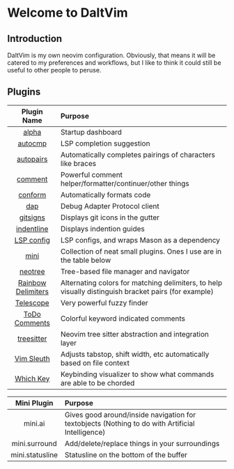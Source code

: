 # Welcome to DaltVim

## Introduction

DaltVim is my own neovim configuration. Obviously, that means it will be catered to my preferences and workflows, but I like to think it could still be useful to other people to peruse.

## Plugins

| Plugin Name | Purpose |
|:-----------:|:------- |
| [alpha](https://github.com/goolord/alpha-nvim) | Startup dashboard |
| [autocmp](https://github.com/hrsh7th/nvim-cmp) | LSP completion suggestion |
| [autopairs](https://github.com/windwp/nvim-autopairs) | Automatically completes pairings of characters like braces |
| [comment](https://github.com/numToStr/Comment.nvim) | Powerful comment helper/formatter/continuer/other things |
| [conform](https://github.com/stevearc/conform.nvim) | Automatically formats code |
| [dap](https://github.com/mfussenegger/nvim-dap) | Debug Adapter Protocol client |
| [gitsigns](https://github.com/lewis6991/gitsigns.nvim) | Displays git icons in the gutter |
| [indentline](https://github.com/lukas-reineke/indent-blankline.nvim) | Displays indention guides |
| [LSP config](https://github.com/neovim/nvim-lspconfig) | LSP configs, and wraps Mason as a dependency |
| [mini](https://github.com/echasnovski/mini.nvim) | Collection of neat small plugins. Ones I use are in the table below |
| [neotree](https://github.com/nvim-neo-tree/neo-tree.nvim) | Tree-based file manager and navigator |
| [Rainbow Delimiters](https://github.com/HiPhish/rainbow-delimiters.nvim) | Alternating colors for matching delimiters, to help visually distinguish bracket pairs (for example) |
| [Telescope](https://github.com/nvim-telescope/telescope.nvim) | Very powerful fuzzy finder |
| [ToDo Comments](https://github.com/folke/todo-comments.nvim) | Colorful keyword indicated comments |
| [treesitter](https://github.com/nvim-treesitter/nvim-treesitter) | Neovim tree sitter abstraction and integration layer |
| [Vim Sleuth](https://github.com/tpope/vim-sleuth) | Adjusts tabstop, shift width, etc automatically based on file context |
| [Which Key](https://github.com/folke/which-key.nvim) | Keybinding visualizer to show what commands are able to be chorded |

| Mini Plugin | Purpose |
|:-----------:|:------- |
| mini.ai | Gives good around/inside navigation for textobjects (Nothing to do with Artificial Intelligence)|
| mini.surround | Add/delete/replace things in your surroundings |
| mini.statusline | Statusline on the bottom of the buffer |
